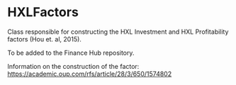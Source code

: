 # HXLFactors
Class responsible for constructing the HXL Investment and HXL Profitability factors (Hou et. al, 2015). 

To be added to the Finance Hub repository. 

Information on the construction of the factor: https://academic.oup.com/rfs/article/28/3/650/1574802

